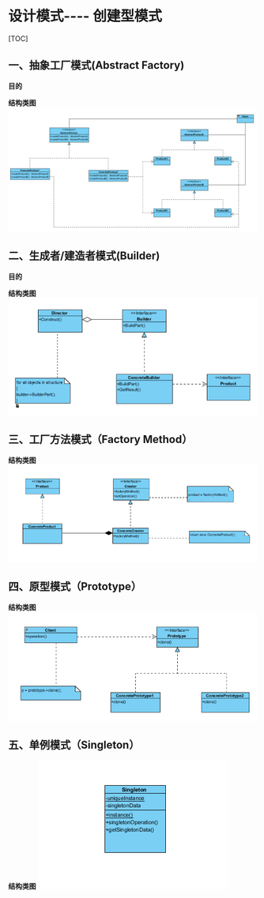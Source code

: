 # 设计模式---- 创建型模式

[TOC]

## 一、抽象工厂模式(Abstract Factory)

**目的**

**结构类图**
![抽象工厂](resource/AbstractFactory.png)

## 二、生成者/建造者模式(Builder)

**目的**

**结构类图**
![建造者/生成者](resource/Builder.png)

## 三、工厂方法模式（Factory Method）

**结构类图**
![工厂方法](resource/FactoryMethod.png)

## 四、原型模式（Prototype）

**结构类图**
![原型模式](resource/Prototype.png)

## 五、单例模式（Singleton）

**结构类图**
![单例模式](resource/Singleton.png)